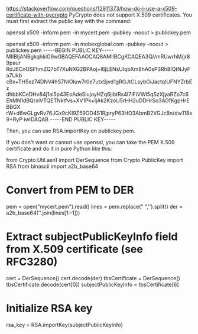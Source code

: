 https://stackoverflow.com/questions/12911373/how-do-i-use-a-x509-certificate-with-pycrypto
PyCrypto does not support X.509 certificates. You must first extract the public key with the command:

openssl x509 -inform pem -in mycert.pem -pubkey -noout > publickey.pem

openssl x509 -inform pem -in mobexglobal.com -pubkey -noout > publickey.pem
-----BEGIN PUBLIC KEY-----
MIIBIjANBgkqhkiG9w0BAQEFAAOCAQ8AMIIBCgKCAQEA3Q//mRUwrhM/jr89paur
RdJ6CnOSFhmZQ7bT7XuNXG2BPAoj+l6jLENsUIqbXm8hA0sP3Rh8IQtNJyFa7Ukb
cBx+TH5xz74DNV4hS7NlOIuw7r0e7utxSjvd1gRGJtCLsybGiJactqIUFNYZrbEz
dhbbKCeDHv84j1ai5p43EoAdeSiujoyHZq6jibtRs4I7IFiVWI5qSzXjyaRZo7c6
EhMN1dBQrxiVTQETNktfvs+XV1Pk+IjAk2KzoU5rHH2uDDHrSo3AGfKgpHrEBBGX
rW+d6wGLgvRv76JGx9cKI9Z59OD4S1RjpryP63HO3AbmB2VGJc8n/dw118x9+RyP
iwIDAQAB
-----END PUBLIC KEY-----

Then, you can use RSA.importKey on publickey.pem.

If you don't want or cannot use openssl, you can take the PEM X.509 certificate and do it in pure Python like this:

from Crypto.Util.asn1 import DerSequence
from Crypto.PublicKey import RSA
from binascii import a2b_base64

# Convert from PEM to DER
pem = open("mycert.pem").read()
lines = pem.replace(" ",'').split()
der = a2b_base64(''.join(lines[1:-1]))

# Extract subjectPublicKeyInfo field from X.509 certificate (see RFC3280)
cert = DerSequence()
cert.decode(der)
tbsCertificate = DerSequence()
tbsCertificate.decode(cert[0])
subjectPublicKeyInfo = tbsCertificate[6]

# Initialize RSA key
rsa_key = RSA.importKey(subjectPublicKeyInfo)